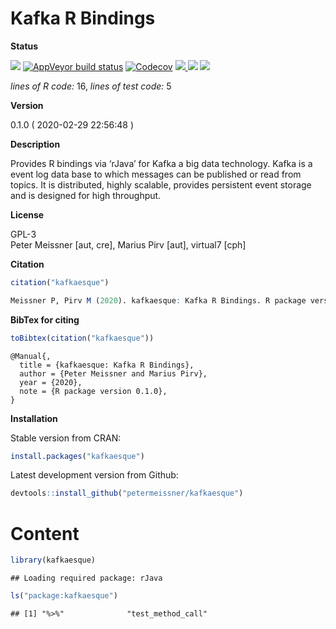 
<!-- README.md is generated from README.Rmd. Please edit that file -->

<!-- -->

<!-- FILL OUT OPTIONS !!! -->

<!-- -->

<!-- -->

<!-- -->

# Kafka R Bindings

**Status**

<a href="https://travis-ci.org/petermeissner/kafkaesque"><img src="https://api.travis-ci.org/petermeissner/kafkaesque.svg?branch=master"><a/>
[![AppVeyor build
status](https://ci.appveyor.com/api/projects/status/github/petermeissner/kafkaesque?branch=master&svg=true)](https://ci.appveyor.com/project/petermeissner/kafkaesque)
<a href="https://codecov.io/gh/petermeissner/kafkaesque"><img src="https://codecov.io/gh/petermeissner/kafkaesque/branch/master/graph/badge.svg" alt="Codecov" /></a>
<a href="https://cran.r-project.org/package=kafkaesque">
<img src="http://www.r-pkg.org/badges/version/kafkaesque"> </a>
<img src="http://cranlogs.r-pkg.org/badges/grand-total/kafkaesque">
<img src="http://cranlogs.r-pkg.org/badges/kafkaesque">

*lines of R code:* 16, *lines of test code:* 5

**Version**

0.1.0 ( 2020-02-29 22:56:48 )

**Description**

Provides R bindings via ‘rJava’ for Kafka a big data technology. Kafka
is a event log data base to which messages can be published or read from
topics. It is distributed, highly scalable, provides persistent event
storage and is designed for high throughput.

**License**

GPL-3 <br>Peter Meissner \[aut, cre\], Marius Pirv \[aut\], virtual7
\[cph\]

**Citation**

``` r
citation("kafkaesque")
```

``` r
Meissner P, Pirv M (2020). kafkaesque: Kafka R Bindings. R package version 0.1.0.
```

**BibTex for citing**

``` r
toBibtex(citation("kafkaesque"))
```

    @Manual{,
      title = {kafkaesque: Kafka R Bindings},
      author = {Peter Meissner and Marius Pirv},
      year = {2020},
      note = {R package version 0.1.0},
    }

**Installation**

Stable version from CRAN:

``` r
install.packages("kafkaesque")
```

Latest development version from Github:

``` r
devtools::install_github("petermeissner/kafkaesque")
```

# Content

``` r
library(kafkaesque)
```

    ## Loading required package: rJava

``` r
ls("package:kafkaesque")
```

    ## [1] "%>%"              "test_method_call"
